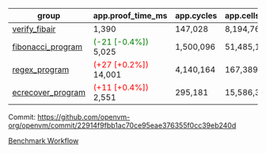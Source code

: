 | group | app.proof_time_ms | app.cycles | app.cells_used | leaf.proof_time_ms | leaf.cycles | leaf.cells_used |
| -- | -- | -- | -- | -- | -- | -- |
| [verify_fibair](https://github.com/openvm-org/openvm/blob/benchmark-results/benchmarks-pr/1406/verify_fibair-22914f9fbb1ac70ce95eae376355f0cc39eb240d.md) | 1,390 |  147,028 |  8,194,760 |- | - | - |
| [fibonacci_program](https://github.com/openvm-org/openvm/blob/benchmark-results/benchmarks-pr/1406/fibonacci-22914f9fbb1ac70ce95eae376355f0cc39eb240d.md) |<span style='color: green'>(-21 [-0.4%])</span> 5,025 |  1,500,096 |  51,485,167 |- | - | - |
| [regex_program](https://github.com/openvm-org/openvm/blob/benchmark-results/benchmarks-pr/1406/regex-22914f9fbb1ac70ce95eae376355f0cc39eb240d.md) |<span style='color: red'>(+27 [+0.2%])</span> 14,001 |  4,140,164 |  167,389,450 |- | - | - |
| [ecrecover_program](https://github.com/openvm-org/openvm/blob/benchmark-results/benchmarks-pr/1406/ecrecover-22914f9fbb1ac70ce95eae376355f0cc39eb240d.md) |<span style='color: red'>(+11 [+0.4%])</span> 2,551 |  295,181 |  15,586,346 |- | - | - |


Commit: https://github.com/openvm-org/openvm/commit/22914f9fbb1ac70ce95eae376355f0cc39eb240d

[Benchmark Workflow](https://github.com/openvm-org/openvm/actions/runs/13777459101)
